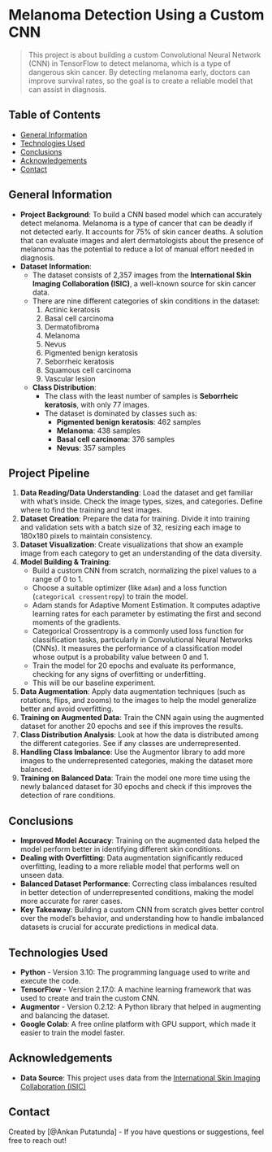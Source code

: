 # Melanoma Detection Using a Custom CNN
> This project is about building a custom Convolutional Neural Network (CNN) in TensorFlow to detect melanoma, which is a type of dangerous skin cancer. By detecting melanoma early, doctors can improve survival rates, so the goal is to create a reliable model that can assist in diagnosis.

## Table of Contents
* [General Information](#general-information)
* [Technologies Used](#technologies-used)
* [Conclusions](#conclusions)
* [Acknowledgements](#acknowledgements)
* [Contact](#contact)

## General Information
- **Project Background**: To build a CNN based model which can accurately detect melanoma. Melanoma is a type of cancer that can be deadly if not detected early. It accounts for 75% of skin cancer deaths. A solution that can evaluate images and alert dermatologists about the presence of melanoma has the potential to reduce a lot of manual effort needed in diagnosis.
- **Dataset Information**: 
  - The dataset consists of 2,357 images from the **International Skin Imaging Collaboration (ISIC)**, a well-known source for skin cancer data.
  - There are nine different categories of skin conditions in the dataset:
    1. Actinic keratosis
    2. Basal cell carcinoma
    3. Dermatofibroma
    4. Melanoma
    5. Nevus
    6. Pigmented benign keratosis
    7. Seborrheic keratosis
    8. Squamous cell carcinoma
    9. Vascular lesion
  - **Class Distribution**:
    - The class with the least number of samples is **Seborrheic keratosis**, with only 77 images.
    - The dataset is dominated by classes such as:
      - **Pigmented benign keratosis**: 462 samples
      - **Melanoma**: 438 samples
      - **Basal cell carcinoma**: 376 samples
      - **Nevus**: 357 samples

## Project Pipeline
1. **Data Reading/Data Understanding**: Load the dataset and get familiar with what’s inside. Check the image types, sizes, and categories. Define where to find the training and test images.
2. **Dataset Creation**: Prepare the data for training. Divide it into training and validation sets with a batch size of 32, resizing each image to 180x180 pixels to maintain consistency.
3. **Dataset Visualization**: Create visualizations that show an example image from each category to get an understanding of the data diversity.
4. **Model Building & Training**:
   - Build a custom CNN from scratch, normalizing the pixel values to a range of 0 to 1.
   - Choose a suitable optimizer (like `Adam`) and a loss function (`categorical crossentropy`) to train the model.
   - Adam stands for Adaptive Moment Estimation. It computes adaptive learning rates for each parameter by estimating the first and second moments of the gradients.
   - Categorical Crossentropy is a commonly used loss function for classification tasks, particularly in Convolutional Neural Networks (CNNs). It measures the performance of a classification model whose output is a probability value between 0 and 1.
   - Train the model for 20 epochs and evaluate its performance, checking for any signs of overfitting or underfitting.
   - This will be our baseline experiment.
5. **Data Augmentation**: Apply data augmentation techniques (such as rotations, flips, and zooms) to the images to help the model generalize better and avoid overfitting.
6. **Training on Augmented Data**: Train the CNN again using the augmented dataset for another 20 epochs and see if this improves the results.
7. **Class Distribution Analysis**: Look at how the data is distributed among the different categories. See if any classes are underrepresented.
8. **Handling Class Imbalance**: Use the Augmentor library to add more images to the underrepresented categories, making the dataset more balanced.
9. **Training on Balanced Data**: Train the model one more time using the newly balanced dataset for 30 epochs and check if this improves the detection of rare conditions.

## Conclusions
- **Improved Model Accuracy**: Training on the augmented data helped the model perform better in identifying different skin conditions.
- **Dealing with Overfitting**: Data augmentation significantly reduced overfitting, leading to a more reliable model that performs well on unseen data.
- **Balanced Dataset Performance**: Correcting class imbalances resulted in better detection of underrepresented conditions, making the model more accurate for rarer cases.
- **Key Takeaway**: Building a custom CNN from scratch gives better control over the model’s behavior, and understanding how to handle imbalanced datasets is crucial for accurate predictions in medical data.

## Technologies Used
- **Python** - Version 3.10: The programming language used to write and execute the code.
- **TensorFlow** - Version 2.17.0: A machine learning framework that was used to create and train the custom CNN.
- **Augmentor** - Version 0.2.12: A Python library that helped in augmenting and balancing the dataset.
- **Google Colab**: A free online platform with GPU support, which made it easier to train the model faster.

## Acknowledgements
- **Data Source**: This project uses data from the [International Skin Imaging Collaboration (ISIC)](https://drive.google.com/drive/folders/1rfdJBsUWsjcBpojRrnfUjZJNtw5HzYVo?usp=drive_link)

## Contact
Created by [@Ankan Putatunda] - If you have questions or suggestions, feel free to reach out!
